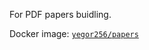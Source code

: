 For PDF papers buidling.

Docker image: [`yegor256/papers`](https://hub.docker.com/r/yegor256/papers)
